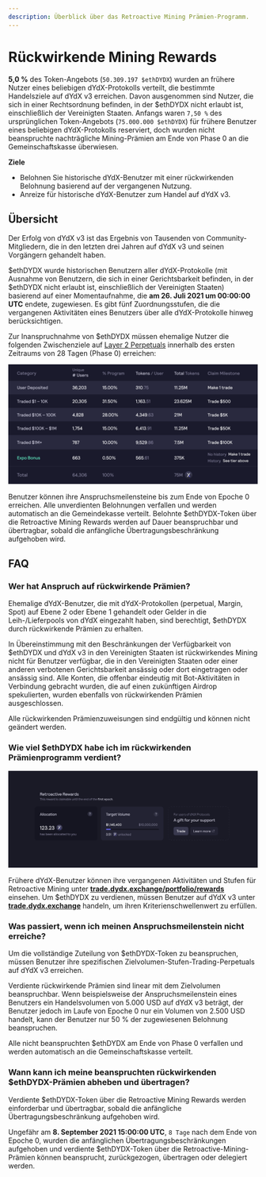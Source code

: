```yaml
---
description: Überblick über das Retroactive Mining Prämien-Programm.
---
```


# Rückwirkende Mining Rewards

**5,0 %** des Token-Angebots (`50.309.197 $ethDYDX`) wurden an frühere Nutzer eines beliebigen dYdX-Protokolls verteilt, die bestimmte Handelsziele auf dYdX v3 erreichen. Davon ausgenommen sind Nutzer, die sich in einer Rechtsordnung befinden, in der $ethDYDX nicht erlaubt ist, einschließlich der Vereinigten Staaten. Anfangs waren `7,50 %` des ursprünglichen Token-Angebots (`75.000.000 $ethDYDX`) für frühere Benutzer eines beliebigen dYdX-Protokolls reserviert, doch wurden nicht beanspruchte nachträgliche Mining-Prämien am Ende von Phase 0 an die Gemeinschaftskasse überwiesen.

**Ziele**

* Belohnen Sie historische dYdX-Benutzer mit einer rückwirkenden Belohnung basierend auf der vergangenen Nutzung.
* Anreize für historische dYdX-Benutzer zum Handel auf dYdX v3.

## Übersicht

Der Erfolg von dYdX v3 ist das Ergebnis von Tausenden von Community-Mitgliedern, die in den letzten drei Jahren auf dYdX v3 und seinen Vorgängern gehandelt haben.

$ethDYDX wurde historischen Benutzern aller dYdX-Protokolle (mit Ausnahme von Benutzern, die sich in einer Gerichtsbarkeit befinden, in der $ethDYDX nicht erlaubt ist, einschließlich der Vereinigten Staaten) basierend auf einer Momentaufnahme, die **am 26. Juli 2021 um 00:00:00 UTC** endete, zugewiesen. Es gibt fünf Zuordnungsstufen, die die vergangenen Aktivitäten eines Benutzers über alle dYdX-Protokolle hinweg berücksichtigen.

Zur Inanspruchnahme von $ethDYDX müssen ehemalige Nutzer die folgenden Zwischenziele auf [Layer 2 Perpetuals](https://trade.dydx.exchange) innerhalb des ersten Zeitraums von 28 Tagen (Phase 0) erreichen:

![](../.gitbook/assets/1-retroactive-buckets.png)

Benutzer können ihre Anspruchsmeilensteine bis zum Ende von Epoche 0 erreichen. Alle unverdienten Belohnungen verfallen und werden automatisch an die Gemeindekasse verteilt. Belohnte $ethDYDX-Token über die Retroactive Mining Rewards werden auf Dauer beanspruchbar und übertragbar, sobald die anfängliche Übertragungsbeschränkung aufgehoben wird.

## **FAQ**

### **Wer hat Anspruch auf rückwirkende Prämien?**

Ehemalige dYdX-Benutzer, die mit dYdX-Protokollen (perpetual, Margin, Spot) auf Ebene 2 oder Ebene 1 gehandelt oder Gelder in die Leih-/Lieferpools von dYdX eingezahlt haben, sind berechtigt, $ethDYDX durch rückwirkende Prämien zu erhalten.

In Übereinstimmung mit den Beschränkungen der Verfügbarkeit von $ethDYDX und dYdX v3 in den Vereinigten Staaten ist rückwirkendes Mining nicht für Benutzer verfügbar, die in den Vereinigten Staaten oder einer anderen verbotenen Gerichtsbarkeit ansässig oder dort eingetragen oder ansässig sind. Alle Konten, die offenbar eindeutig mit Bot-Aktivitäten in Verbindung gebracht wurden, die auf einen zukünftigen Airdrop spekulierten, wurden ebenfalls von rückwirkenden Prämien ausgeschlossen.

Alle rückwirkenden Prämienzuweisungen sind endgültig und können nicht geändert werden.

### Wie viel $ethDYDX habe ich im rückwirkenden Prämienprogramm verdient?

![Anspruchsmeilenstein und -fortschritt anzeigen](../.gitbook/assets/1-retroactive-earn-view.png)

Frühere dYdX-Benutzer können ihre vergangenen Aktivitäten und Stufen für Retroactive Mining unter [**trade.dydx.exchange/portfolio/rewards**](https://trade.dydx.exchange/portfolio/rewards) einsehen. Um $ethDYDX zu verdienen, müssen Benutzer auf dYdX v3 unter [**trade.dydx.exchange**](https://trade.dydx.exchange/) handeln, um ihren Kriterienschwellenwert zu erfüllen.

### Was passiert, wenn ich meinen Anspruchsmeilenstein nicht erreiche?

Um die vollständige Zuteilung von $ethDYDX-Token zu beanspruchen, müssen Benutzer ihre spezifischen Zielvolumen-Stufen-Trading-Perpetuals auf dYdX v3 erreichen.

Verdiente rückwirkende Prämien sind linear mit dem Zielvolumen beanspruchbar. Wenn beispielsweise der Anspruchsmeilenstein eines Benutzers ein Handelsvolumen von 5.000 USD auf dYdX v3 beträgt, der Benutzer jedoch im Laufe von Epoche 0 nur ein Volumen von 2.500 USD handelt, kann der Benutzer nur 50 % der zugewiesenen Belohnung beanspruchen.

Alle nicht beanspruchten $ethDYDX am Ende von Phase 0 verfallen und werden automatisch an die Gemeinschaftskasse verteilt.

### Wann kann ich meine beanspruchten rückwirkenden $ethDYDX-Prämien abheben und übertragen?

Verdiente $ethDYDX-Token über die Retroactive Mining Rewards werden einforderbar und übertragbar, sobald die anfängliche Übertragungsbeschränkung aufgehoben wird.

Ungefähr am **8. September 2021 15:00:00 UTC**, `8 Tage` nach dem Ende von Epoche 0, wurden die anfänglichen Übertragungsbeschränkungen aufgehoben und verdiente $ethDYDX-Token über die Retroactive-Mining-Prämien können beansprucht, zurückgezogen, übertragen oder delegiert werden.
